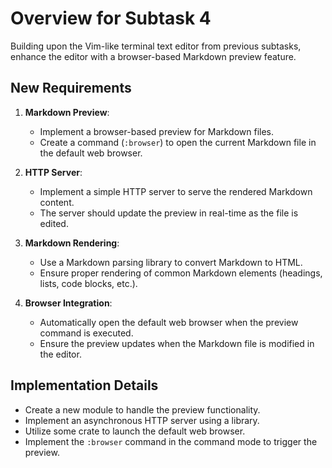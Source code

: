 # Overview for Subtask 4

Building upon the Vim-like terminal text editor from previous subtasks, enhance the editor with a browser-based Markdown preview feature.

## New Requirements

1. **Markdown Preview**:
   - Implement a browser-based preview for Markdown files.
   - Create a command (`:browser`) to open the current Markdown file in the default web browser.

2. **HTTP Server**:
   - Implement a simple HTTP server to serve the rendered Markdown content.
   - The server should update the preview in real-time as the file is edited.

3. **Markdown Rendering**:
   - Use a Markdown parsing library to convert Markdown to HTML.
   - Ensure proper rendering of common Markdown elements (headings, lists, code blocks, etc.).

4. **Browser Integration**:
   - Automatically open the default web browser when the preview command is executed.
   - Ensure the preview updates when the Markdown file is modified in the editor.


## Implementation Details

- Create a new module to handle the preview functionality.
- Implement an asynchronous HTTP server using a library.
- Utilize some crate to launch the default web browser.
- Implement the `:browser` command in the command mode to trigger the preview.






